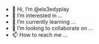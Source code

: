- 👋 Hi, I’m @els3edyplay
- 👀 I’m interested in ...
- 🌱 I’m currently learning ...
- 💞️ I’m looking to collaborate on ...
- 📫 How to reach me ...

<!---
els3edyplay/els3edyplay is a ✨ special ✨ repository because its `README.md` (this file) appears on your GitHub profile.
You can click the Preview link to take a look at your changes.
--->
